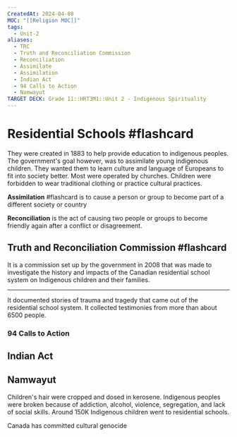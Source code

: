 ```yaml
---
CreatedAt: 2024-04-08
MOC: "[[Religion MOC]]"
tags:
  - Unit-2
aliases:
  - TRC
  - Truth and Reconciliation Commission
  - Reconciliation
  - Assimilate
  - Assimilation
  - Indian Act
  - 94 Calls to Action
  - Namwayut
TARGET DECK: Grade 11::HRT3M1::Unit 2 - Indigenous Spirituality
---
```


# Residential Schools #flashcard 
They were created in 1883 to help provide education to indigenous peoples. The government's goal however, was to assimilate young indigenous children. They wanted them to learn culture and language of Europeans to fit into society better. Most were operated by churches. Children were forbidden to wear traditional clothing or practice cultural practices.
<!--ID: 1718379549921-->


**Assimilation** #flashcard 
is to cause a person or group to become part of a different society or country
<!--ID: 1718379549932-->


**Reconciliation** is the act of causing two people or groups to become friendly again after a conflict or disagreement.


## Truth and Reconciliation Commission #flashcard 
It is a commission set up by the government in 2008 that was made to investigate the history and impacts of the Canadian residential school system on Indigenous children and their families.
___
It documented stories of trauma and tragedy that came out of the residential school system. It collected testimonies from more than about 6500 people. 
<!--ID: 1718379549942-->


### 94 Calls to Action

## Indian Act




## Namwayut
Children's hair were cropped and dosed in kerosene.
Indigenous peoples were broken because of addiction, alcohol, violence, segregation, and lack of social skills.
Around 150K Indigenous children went to residential schools.

Canada has committed cultural genocide